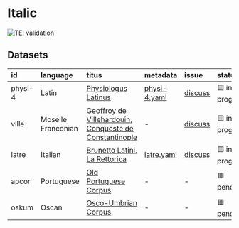 # Italic
[![TEI validation](https://github.com/TITUS-2-0/italic/actions/workflows/validate.yaml/badge.svg?branch=main)](https://github.com/TITUS-2-0/italic/actions/workflows/validate.yaml)
## Datasets
| id      | language           | titus                                                                                                                          | metadata                                                                             | issue                                                    | status         |
|:--------|:-------------------|:-------------------------------------------------------------------------------------------------------------------------------|:-------------------------------------------------------------------------------------|:---------------------------------------------------------|:---------------|
| physi-4 | Latin              | [Physiologus Latinus](http://titus.uni-frankfurt.de/texte/etcs/ital/lat/physioll/physi.htm)                                    | [physi-4.yaml](https://github.com/TITUS-2-0/metadata/blob/main/curated/physi-4.yaml) | [discuss](https://github.com/TITUS-2-0/italic/issues/16) | 🟨 in progress |
| ville   | Moselle Franconian | [Geoffroy de Villehardouin, Conqueste de Constantinople](http://titus.uni-frankfurt.de/texte/etcs/ital/afr/villehar/ville.htm) | -                                                                                    | [discuss](https://github.com/TITUS-2-0/italic/issues/15) | 🟨 in progress |
| latre   | Italian            | [Brunetto Latini, La Rettorica](http://titus.uni-frankfurt.de/texte/etcs/ital/aital/latrett/latre.htm)                         | [latre.yaml](https://github.com/TITUS-2-0/metadata/blob/main/curated/latre.yaml)     | [discuss](https://github.com/TITUS-2-0/italic/issues/3)  | 🟨 in progress |
| apcor   | Portuguese         | [Old Portuguese Corpus](http://titus.uni-frankfurt.de/texte/etcs/ital/aport/apcorp/apcor.htm)                                  | -                                                                                    | -                                                        | 🟥 pending     |
| oskum   | Oscan              | [Osco-Umbrian Corpus](http://titus.uni-frankfurt.de/texte/etcs/ital/oskumb/oskum.htm)                                          | -                                                                                    | -                                                        | 🟥 pending     |